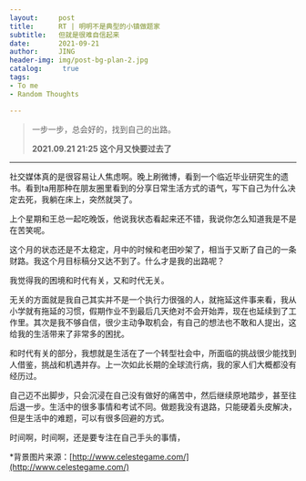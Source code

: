 ```yaml
---
layout:     post
title:      RT | 明明不是典型的小镇做题家
subtitle:   但就是很难自信起来
date:       2021-09-21
author:     JING
header-img: img/post-bg-plan-2.jpg
catalog: 	 true
tags:
- To me
- Random Thoughts

---
```




> 一步一步，总会好的，找到自己的出路。
>
> **2021.09.21  21:25  这个月又快要过去了**

------

社交媒体真的是很容易让人焦虑啊。晚上刷微博，看到一个临近毕业研究生的遗书。看到ta用那种在朋友圈里看到的分享日常生活方式的语气，写下自己为什么决定去死，我躺在床上，突然就哭了。

上个星期和王总一起吃晚饭，他说我状态看起来还不错，我说你怎么知道我是不是在苦笑呢。

这个月的状态还是不太稳定，月中的时候和老田吵架了，相当于又断了自己的一条财路。我这个月目标稿分又达不到了。什么才是我的出路呢？

我觉得我的困境和时代有关，又和时代无关。

无关的方面就是我自己其实并不是一个执行力很强的人，就拖延这件事来看，我从小学就有拖延的习惯，假期作业不到最后几天绝对不会开始弄，现在也延续到了工作里。其次是我不够自信，很少主动争取机会，有自己的想法也不敢和人提出，这给我的生活带来了非常多的困扰。

和时代有关的部分，我想就是生活在了一个转型社会中，所面临的挑战很少能找到人借鉴，挑战和机遇并存。上一次如此长期的全球流行病，我的家人们大概都没有经历过。

自己迈不出脚步，只会沉浸在自己没有做好的痛苦中，然后继续原地踏步，甚至往后退一步。生活中的很多事情和考试不同。做题我没有退路，只能硬着头皮解决，但是生活中的难题，可以有很多回避的方式。

时间啊，时间啊，还是要专注在自己手头的事情，



*背景图片来源：[http://www.celestegame.com/](http://www.celestegame.com/)